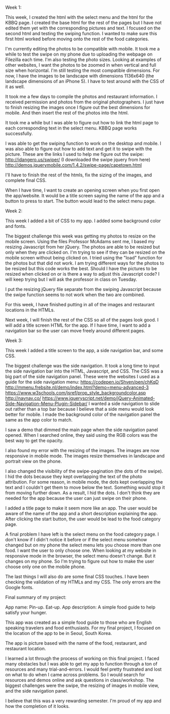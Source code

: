 Week 1:

This week, I created the html with the select menu and the html for the KBBQ page. I created the base html for the rest of the pages but I have not edited them yet with the corresponding pictures and text. I focused on the second html and testing the swiping function. I wanted to make sure this first html worked before moving onto the rest of the food categories.

I'm currently editing the photos to be compatible with mobile. It took me a while to test the swipe on my phone due to uploading the webpage on Filezilla each time. I'm also testing the photo sizes. Looking at examples of other websites, I want the photos to be zoomed in when vertical and full size when horizontal. I'm still testing the most compatible dimensions. For now, I have the images to be landscape with dimensions 1136x640 (the landscape dimensions of an iPhone 5). I have to test around with the CSS of it as well.

It took me a few days to compile the photos and restaurant information. I received permission and photos from the original photographers. I just have to finish resizing the images once I figure out the best dimensions for mobile. And then insert the rest of the photos into the html.

It took me a while but I was able to figure out how to link the html page to each corresponding text in the select menu. KBBQ page works successfully.

I was able to get the swiping function to work on the desktop and mobile. I was also able to figure out how to add text and get it to swipe with the picture. These are the links I used to help me figure out the swipe:
http://idangero.us/swiper/ (I downloaded the swipe jquery from here)
http://demos.jquerymobile.com/1.4.2/swipe-page/capetown.html

I'll have to finish the rest of the htmls, fix the sizing of the images, and complete final CSS.

When I have time, I want to create an opening screen when you first open the app/website. It would be a title screen saying the name of the app and a button to press to start. The button would lead to the select menu page.


Week 2:

This week I added a bit of CSS to my app. I added some background color and fonts.

The biggest challenge this week was getting my photos to resize on the mobile screen. Using the files Professor McAdams sent me, I based my resizing Javascript from her jQuery. The photos are able to be resized but only when they are clicked on. I'm trying to see if they can be resized on the mobile screen without being clicked on. I tried using the "load" function for the photos but that did not work. I am trying different ways for the photos to be resized but this code works the best. Should I have the pictures to be resized when clicked on or is there a way to adjust this Javascript code? I will keep trying but I will ask the professor in class on Tuesday.

I put the resizing jQuery file separate from the swiping Javascript because the swipe function seems to not work when the two are combined.

For this week, I have finished putting in all of the images and restaurant locations in the HTMLs.

Next week, I will finish the rest of the CSS so all of the pages look good. I will add a title screen HTML for the app. If I have time, I want to add a navigation bar so the user can move freely around different pages.

Week 3:

This week I added a title screen to the app, a side navigation bar, and some CSS.

The biggest challenge was the side navigation. It took a long time to input the side navigation bar into the HTML, Javascript, and CSS. The CSS was a big part of the side navigation panel. These were the websites I used as a guide for the side navigation menu:
https://codepen.io/Shven/pen/chKqD
http://mmenu.frebsite.nl/demo/index.html?demo=menu-advanced-3
https://www.w3schools.com/jsref/prop_style_backgroundcolor.asp
http://navnav.co/
https://www.jqueryscript.net/demo/jQuery-Animated-Side-Navigation-Menu-Plugin-Sidebar/
I wanted a side navigation to slide out rather than a top bar because I believe that a side menu would look better for mobile. I made the background color of the navigation panel the same as the app color to match.

I saw a demo that dimmed the main page when the side navigation panel opened. When I searched online, they said using the RGB colors was the best way to get the opacity.

I also found my error with the resizing of the images. The images are now responsive in mobile mode. The images resize themselves in landscape and portrait view on the phone.

I also changed the visibility of the swipe-pagination (the dots of the swipe). I hid the dots because they kept overlapping the text of the photo attribution. For some reason, in mobile mode, the dots kept overlapping the text and I couldn't get them to move below the text. Something would stop it from moving further down. As a result, I hid the dots. I don't think they are needed for the app because the user can just swipe on their phone.

I added a title page to make it seem more like an app. The user would be aware of the name of the app and a short description explaining the app. After clicking the start button, the user would be lead to the food category page.

A final problem I have left is the select menu on the food category page. I don't know if I didn't notice it before or if the select menu somehow changed but on my phone the select menu lets you choose more than one food. I want the user to only choose one. When looking at my website in responsive mode in the browser, the select menu doesn't change. But it changes on my phone. So I'm trying to figure out how to make the user choose only one on the mobile phone.

The last things I will also do are some final CSS touches. I have been checking the validation of my HTMLs and my CSS. The only errors are the Google fonts.

Final summary of my project:

App name: Pin-up. Eat-up.
App description: A simple food guide to help satisfy your hunger.

This app was created as a simple food guide to those who are English speaking travelers and food enthusiasts. For my final project, I focused on the location of the app to be in Seoul, South Korea.

The app is picture based with the name of the food, restaurant, and restaurant location.

I learned a lot through the process of working on this final project. I faced many obstacles but I was able to get my app to function through a ton of resources and many trial-and-errors. I would feel pretty frustrated and lost on what to do when I came across problems. So I would search for resources and demos online and ask questions in class/workshop. The biggest challenges were the swipe, the resizing of images in mobile view, and the side navigation panel.

I believe that this was a very rewarding semester. I'm proud of my app and how the completion of it looks.
